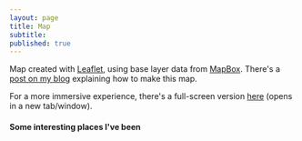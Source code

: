 ```yaml
---
layout: page
title: Map
subtitle: 
published: true
---
```

Map created with <a href="http://leafletjs.com" target="_blank">Leaflet</a>, using base layer data from <a href="https://www.mapbox.com" target="_blank">MapBox</a>.
There's a <a href="https://carlosgrohmann.com/blog/making-a-where-ive-been-map-with-leaflet/" target="_blank">post on my blog</a> explaining how to make this map.

For a more immersive experience, there's a full-screen version <a href="/gmaps_full.html" target="_blank">here</a> (opens in a new tab/window).
<div>
<h4>Some interesting places I've been</h4>

<!-- JQuery -->
<script src="{{site.baseurl}}/js/jquery-1.10.2.min.js"></script>

<!-- Leaflet stuff -->
<link rel="stylesheet" href="{{site.baseurl}}/js/leaflet.css" />
<script src="{{site.baseurl}}/js/leaflet.js"></script>

<!-- Leaflet Label plugin -->
<script src='{{site.baseurl}}/js/leaflet.label.js'></script>
<link href='{{site.baseurl}}/js/leaflet.label.css' rel='stylesheet' />

<!-- /* LeafLet map props*/ -->
<style type="text/css">
#map { height: 450px; width: 650px;}
</style>

<!-- LeafLet map  - relative link -->
<div id="map"></div>
<!-- places.geojson -->
<link rel="points" type="application/json" href='/places.geojson'>
<!-- <script src='places.geojson' type="text/javascript"></script> http://{s}.tiles.mapbox.com/v4/mapbox.natural-earth-2/{z}/{x}/{y}.png-->

<!--  -->
<!-- https://{s}.tile.openstreetmap.org/{z}/{x}/{y}.png -->
<!-- https://{s}.tiles.mapbox.com/v4/mapbox.satellite/${z}/${x}/${y}.png -->



<script>
    // create map
    var map = L.map('map').setView([15, 0], 1);
    // Basic MBox map - zooms 0-4
    mapbox_simple = L.tileLayer('https://api.tiles.mapbox.com/v4/{id}/{z}/{x}/{y}.png?access_token={accessToken}', {
            maxZoom: 4,
            minZoom: 0,
            id: 'mapbox.streets',
            accessToken: 'pk.eyJ1IjoiY2FybG9zZ3JvaG1hbm4iLCJhIjoiOGNmS3ptYyJ9.WzKUdXGmEgbl4C5EdQMhMw',
            attribution: '&copy; Tiles Courtesy of <a href="https://www.mapbox.com" title="MapBox" target="_blank">MapBox</a>',
            }).addTo(map);
    // MapBox Terrain - zooms 5-18
    MBTerrain = L.tileLayer('http://{s}.tiles.mapbox.com/v3/carlosgrohmann.ibb4756i/{z}/{x}/{y}.png', {
            maxZoom: 18,
            minZoom: 5,
            attribution: '&copy; Tiles Courtesy of <a href="https://www.mapbox.com" title="MapBox" target="_blank">MapBox</a>',
            }).addTo(map);                
    // color itens coording to properties
    function getColor(category) {
        return category == "airport"  ?   '#002E63' : 
               category == "place"    ?   '#FF7E00' :
                                         '#000';
    }
    // Attaching a GeoJSON file with relative link: (from: http://lyzidiamond.com/posts/osgeo-august-meeting/)
      $.getJSON($('link[rel="points"]').attr("href"), function(data) {
        var geoJsonLayer = L.geoJson(data, {
            onEachFeature: function (feature, layer) {
                var desc = feature.properties.Title
                layer.bindLabel(desc)
            },
            pointToLayer: function (feature, latlng) {
                return L.circleMarker(latlng, {
                radius: 3,
                Label: getColor(feature.properties.Title), 
                fillColor: getColor(feature.properties.category), 
                color: "#000",
                weight: 0.5,
                opacity: 0.8,
                fillOpacity: 0.8,})
            },
        });
        geoJsonLayer.addTo(map);
      });
</script>

&nbsp;
&nbsp;
&nbsp;
